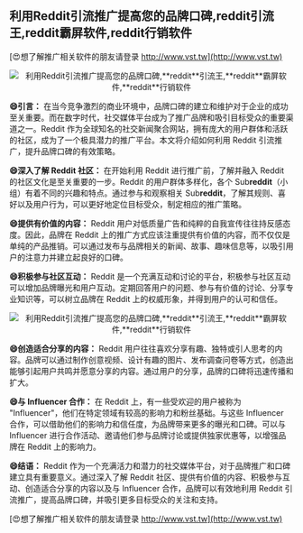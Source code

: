 ## **利用Reddit引流推广提高您的品牌口碑,**reddit**引流王,**reddit**霸屏软件,**reddit**行销软件**

[😍想了解推广相关软件的朋友请登录 http://www.vst.tw](http://www.vst.tw)

 <center><img src="https://vst.tw/MP4/tuiguang/png/6.png" alt="利用Reddit引流推广提高您的品牌口碑,**reddit**引流王,**reddit**霸屏软件,**reddit**行销软件"></center>

**😄引言：**
在当今竞争激烈的商业环境中，品牌口碑的建立和维护对于企业的成功至关重要。而在数字时代，社交媒体平台成为了推广品牌和吸引目标受众的重要渠道之一。Reddit 作为全球知名的社交新闻聚合网站，拥有庞大的用户群体和活跃的社区，成为了一个极具潜力的推广平台。本文将介绍如何利用 Reddit 引流推广，提升品牌口碑的有效策略。

**😄深入了解 Reddit 社区：**
在开始利用 Reddit 进行推广前，了解并融入 Reddit 的社区文化是至关重要的一步。Reddit 的用户群体多样化，各个 Sub**reddit**（小组）有着不同的兴趣和特点。通过参与和观察相关 Sub**reddit**，了解其规则、喜好以及用户行为，可以更好地定位目标受众，制定相应的推广策略。

**😄提供有价值的内容：**
Reddit 用户对低质量广告和纯粹的自我宣传往往持反感态度。因此，品牌在 Reddit 上的推广方式应该注重提供有价值的内容，而不仅仅是单纯的产品推销。可以通过发布与品牌相关的新闻、故事、趣味信息等，以吸引用户的注意力并建立起良好的口碑。

**😄积极参与社区互动：**
Reddit 是一个充满互动和讨论的平台，积极参与社区互动可以增加品牌曝光和用户互动。定期回答用户的问题、参与有价值的讨论、分享专业知识等，可以树立品牌在 Reddit 上的权威形象，并得到用户的认可和信任。

 <center><img src="https://vst.tw/MP4/tuiguang/png/0.png" alt="利用Reddit引流推广提高您的品牌口碑,**reddit**引流王,**reddit**霸屏软件,**reddit**行销软件"></center>

**😄创造适合分享的内容：**
Reddit 用户往往喜欢分享有趣、独特或引人思考的内容。品牌可以通过制作创意视频、设计有趣的图片、发布调查问卷等方式，创造出能够引起用户共鸣并愿意分享的内容。通过用户的分享，品牌的口碑将迅速传播和扩大。

**😄与 Influencer 合作：**
在 Reddit 上，有一些受欢迎的用户被称为 "Influencer"，他们在特定领域有较高的影响力和粉丝基础。与这些 Influencer 合作，可以借助他们的影响力和信任度，为品牌带来更多的曝光和口碑。可以与 Influencer 进行合作活动、邀请他们参与品牌讨论或提供独家优惠等，以增强品牌在 Reddit 上的影响力。

**😄结语：**
Reddit 作为一个充满活力和潜力的社交媒体平台，对于品牌推广和口碑建立具有重要意义。通过深入了解 Reddit 社区、提供有价值的内容、积极参与互动、创造适合分享的内容以及与 Influencer 合作，品牌可以有效地利用 Reddit 引流推广，提高品牌口碑，并吸引更多目标受众的关注和支持。

[😍想了解推广相关软件的朋友请登录 http://www.vst.tw](http://www.vst.tw)



